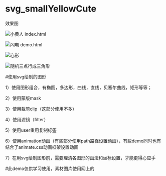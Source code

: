 # svg_smallYellowCute


效果图

![小黄人 index.html](https://github.com/lilyping/svg_smallYellowCute/blob/master/svg_smallYellowCute/imgs/1.jpg)


![闪电 demo.html](https://github.com/lilyping/svg_smallYellowCute/blob/master/svg_smallYellowCute/imgs/2.jpg)

![心形](https://github.com/lilyping/svg_smallYellowCute/blob/master/svg_smallYellowCute/imgs/3.jpg)

![随机三点行成三角形](https://github.com/lilyping/svg_smallYellowCute/blob/master/svg_smallYellowCute/imgs/4.jpg)


#使用svg绘制的图形

1）使用图形组合，有椭圆，多边形，曲线，直线，贝塞尔曲线，矩形等等；

2）使用蒙版mask

3）使用裁剪clip（这部分使用不多）

4）使用滤镜（filter）

5）使用user重用复制标签

6）使用animation动画（有些部分使用path路径设置动画），有些demo同时也有结合了animate.css动画框架设置动画

7）在用svg绘制图形前，需要理清各图形的画法和坐标设置，才能更得心应手

#此demo仅供学习使用，素材图片使用网上的


